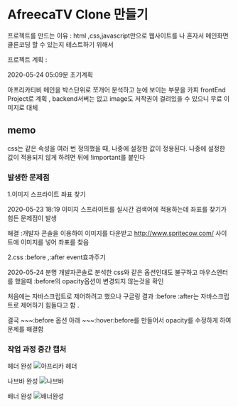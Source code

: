 # AfreecaTV Clone 만들기

프로젝트를 만드는 이유 : html ,css,javascript만으로 웹사이트를 나 혼자서 메인화면 클론코딩 할 수 있는지 테스트하기 위해서

프로젝트 계획 : 

2020-05-24 05:09분 초기계획

아프리카티비 메인을 박스단위로 쪼개어 분석하고 눈에 보이는 부분을 카피
frontEnd Project로 계획 , backend서버는 없고 image도 저작권이 걸려있을 수 있으니 무료 이미지로 대체

## memo

css는 같은 속성을 여러 번 정의했을 때,  나중에 설정한 값이 정용된다. 나중에 설정한 값이 적용되지 않게 하려면 뒤에 !important를 붙인다


### 발생한 문제점

1.이미지 스프라이트 좌표 찾기

2020-05-23 18:19 이미지 스프라이트를 실시간 검색어에 적용하는데 좌표를 찾기가 힘든 문제점이 발생

해결 :개발자 콘솔을 이용하여 이미지를 다운받고 http://www.spritecow.com/ 사이트에 이미지를 넣어 좌표를 찾음 

2.css :before ,:after event효과주기

2020-05-24 분명 개발자콘솔로 분석한 css와 같은 옵션인대도 불구하고 마우스엔터를 했을때 :before의 opacity옵션이 변경되지 않는것을 확인

처음에는 자바스크립트로 제어하려고 했으나 구글링 결과 :before :after는 자바스크립트로 제어하기 힘들다고 함 .

결국 ~~~:before 옵션 아래 ~~~:hover:before를 만들어서 opacity를 수정하게 하여 문제를 해결함

### 작업 과정 중간 캡처

헤더 완성
![아프리카 헤더](https://user-images.githubusercontent.com/51103479/82740212-a3a40980-9d81-11ea-941d-21b3062c33eb.JPG)

나브바 완성
![나브바](https://user-images.githubusercontent.com/51103479/82740214-a4d53680-9d81-11ea-8d30-d5cc3cad87d8.JPG)

배너 완성
![배너완성](https://user-images.githubusercontent.com/51103479/83530542-d2ab3f80-a526-11ea-9bed-d6e6eae84e43.JPG)
